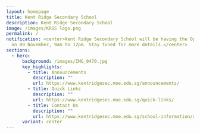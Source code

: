 ```yaml
---
layout: homepage
title: Kent Ridge Secondary School
description: Kent Ridge Secondary School
image: /images/KRSS logo.png
permalink: /
notification: <center>Kent Ridge Secondary School will be having the Open House
  on 09 November, 9am to 12pm. Stay tuned for more details.</center>
sections:
  - hero:
      background: /images/IMG_0470.jpg
      key_highlights:
        - title: Announcements
          description: ""
          url: https://www.kentridgesec.moe.edu.sg/announcements/
        - title: Quick Links
          description: ""
          url: https://www.kentridgesec.moe.edu.sg/quick-links/
        - title: Contact Us
          description: ""
          url: https://www.kentridgesec.moe.edu.sg/school-information/contact-information/
      variant: center
---
```

